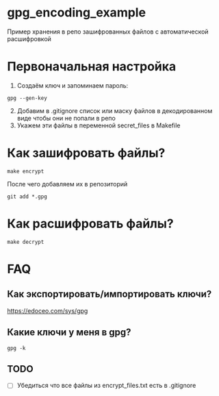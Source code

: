 # gpg_encoding_example
Пример хранения в репо зашифрованных файлов с автоматической расшифровкой


# Первоначальная настройка

1. Создаём ключ и запоминаем пароль:

```
gpg --gen-key
```

2. Добавим в .gitignore список или маску файлов в декодированном виде чтобы они не попали в репо
3. Укажем эти файлы в переменной secret_files в Makefile

# Как зашифровать файлы?

```
make encrypt
```

После чего добавляем их в репозиторий

```
git add *.gpg
```

# Как расшифровать файлы?

```
make decrypt
```

# FAQ

## Как экспортировать/импортировать ключи?

https://edoceo.com/sys/gpg


## Какие ключи у меня в gpg?

```
gpg -k
```

## TODO

* [ ] Убедиться что все файлы из encrypt_files.txt есть в .gitignore
